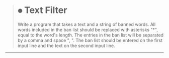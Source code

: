 > # ⦁	Text Filter
>Write a program that takes a text and a string of banned words. All words included in the ban list should be replaced with asterisks "*", equal to the word's length. The entries in the ban list will be separated by a comma and space ", ".
The ban list should be entered on the first input line and the text on the second input line. 

***
